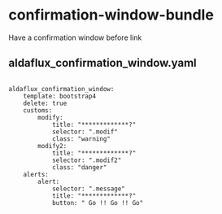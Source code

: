 # confirmation-window-bundle

Have a confirmation window before link



## aldaflux_confirmation_window.yaml

```

aldaflux_confirmation_window:
    template: bootstrap4
    delete: true 
    customs:
        modify:
            title: "*************?"
            selector: ".modif"
            class: "warning"
        modify2:
            title: "*************?"
            selector: ".modif2"
            class: "danger"
    alerts:
        alert:
            selector: ".message"
            title: "*************?"
            button: " Go !! Go !! Go"
    
```




